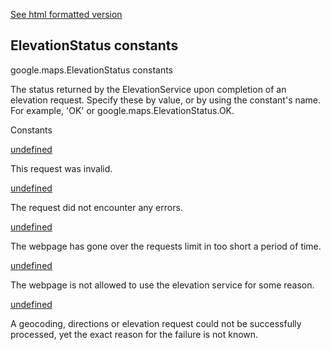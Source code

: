 [See html formatted version](https://huasofoundries.github.io/google-maps-documentation/ElevationStatus.html)

ElevationStatus constants
-------------------------

google.maps.ElevationStatus constants

The status returned by the ElevationService upon completion of an elevation request. Specify these by value, or by using the constant's name. For example, 'OK' or google.maps.ElevationStatus.OK.

Constants

[undefined](#ElevationStatus.INVALID_REQUEST)

This request was invalid.

[undefined](#ElevationStatus.OK)

The request did not encounter any errors.

[undefined](#ElevationStatus.OVER_QUERY_LIMIT)

The webpage has gone over the requests limit in too short a period of time.

[undefined](#ElevationStatus.REQUEST_DENIED)

The webpage is not allowed to use the elevation service for some reason.

[undefined](#ElevationStatus.UNKNOWN_ERROR)

A geocoding, directions or elevation request could not be successfully processed, yet the exact reason for the failure is not known.